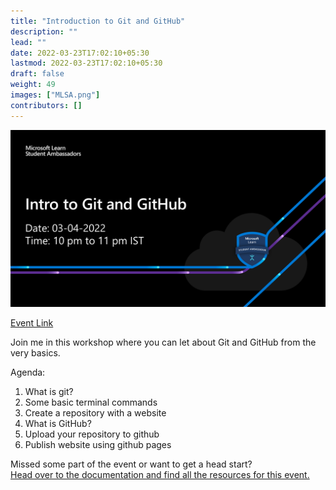 ```yaml
---
title: "Introduction to Git and GitHub"
description: ""
lead: ""
date: 2022-03-23T17:02:10+05:30
lastmod: 2022-03-23T17:02:10+05:30
draft: false
weight: 49
images: ["MLSA.png"]
contributors: []
---
```


![Flyer](MSLA.png)

<a class="btn btn-primary" href="https://teams.microsoft.com/l/meetup-join/19%3ameeting_ZDdjMDA5ODktYjc2Yi00M2M2LTgxNGItOGM5NDI2MDdmYmEw%40thread.v2/0?context=%7b%22Tid%22%3a%2284c31ca0-ac3b-4eae-ad11-519d80233e6f%22%2c%22Oid%22%3a%22ce9effd6-6433-4a6a-977d-e0a7c2f90f92%22%7d" target="_blank">Event Link</a>

Join me in this workshop where you can let about Git and GitHub from the very basics.

Agenda:

1. What is git?
2. Some basic terminal commands
3. Create a repository with a website
4. What is GitHub?
5. Upload your repository to github
6. Publish website using github pages

Missed some part of the event or want to get a head start?
<br/>
[Head over to the documentation and find all the resources for this event.](/docs/intro-to-git-and-github/what-is-git/)
